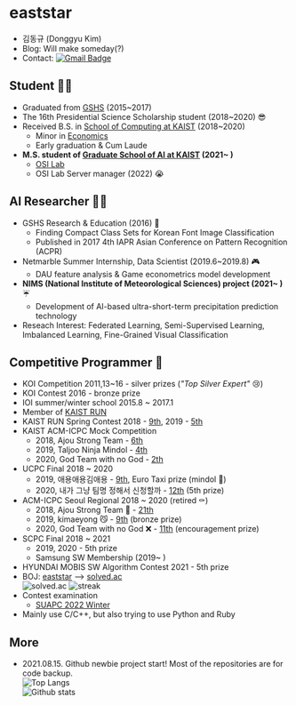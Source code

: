 # eaststar
- 김동규 (Donggyu Kim)
- Blog: Will make someday(?)
- Contact: [![Gmail Badge](https://img.shields.io/badge/Gmail-d14836?style=flat-square&logo=Gmail&logoColor=white&link=mailto:eaststar9979@gmail.com)](mailto:eaststar9979@gmail.com)

## Student 👨‍🎓
- Graduated from [GSHS](https://www.gs.hs.kr) (2015~2017)
- The 16th Presidential Science Scholarship student (2018~2020) 😎
- Received B.S. in [School of Computing at KAIST](https://cs.kaist.ac.kr) (2018~2020)
	- Minor in [Economics](https://btm.kaist.ac.kr/programs-admission/economics/economics-course-requirement)
	- Early graduation & Cum Laude
- **M.S. student of [Graduate School of AI at KAIST](http://gsai.kaist.ac.kr/?lang=ko) (2021~ )**
	- [OSI Lab](http://osi.kaist.ac.kr/)
	- OSI Lab Server manager (2022) 😭

## AI Researcher 👨‍💻
- GSHS Research & Education (2016) 🐣
	- Finding Compact Class Sets for Korean Font Image Classification
	- Published in 2017 4th IAPR Asian Conference on Pattern Recognition (ACPR)
- Netmarble Summer Internship, Data Scientist (2019.6~2019.8) 🎮
	- DAU feature analysis & Game econometrics model development
- **NIMS (National Institute of Meteorological Sciences) project (2021~ )** ☔
	- Development of AI-based ultra-short-term precipitation prediction technology
- Reseach Interest: Federated Learning, Semi-Supervised Learning, Imbalanced Learning, Fine-Grained Visual Classification

## Competitive Programmer 🏅
- KOI Competition 2011,13~16 - silver prizes (*"Top Silver Expert"* 😢)
- KOI Contest 2016 - bronze prize
- IOI summer/winter school 2015.8 ~ 2017.1
- Member of [KAIST RUN](https://kaist.run/ko/about/)
- KAIST RUN Spring Contest 2018 - [9th](https://www.acmicpc.net/contest/scoreboard/294), 2019 - [5th](https://www.acmicpc.net/contest/scoreboard/420)
- KAIST ACM-ICPC Mock Competition
	- 2018, Ajou Strong Team - [6th](https://www.acmicpc.net/contest/spotboard/326)
	- 2019, Taljoo Ninja Mindol - [4th](https://www.acmicpc.net/contest/spotboard/470)
	- 2020, God Team with no God - [2th](https://www.acmicpc.net/contest/spotboard/546)
- UCPC Final 2018 ~ 2020
	- 2019, 애용애용김애용 - [9th](https://www.acmicpc.net/contest/spotboard/450), Euro Taxi prize (mindol 🙌)
	- 2020, 내가 그냥 팀명 정해서 신청할까 - [12th](https://www.acmicpc.net/contest/spotboard/524) (5th prize)
- ACM-ICPC Seoul Regional 2018 ~ 2020 (retired ⚰️)
	- 2018, Ajou Strong Team 💪 - [21th](http://icpckorea.org/2018/regional/scoreboard/)
	- 2019, kimaeyong 😼 - [9th](http://icpckorea.org/2019/regional/scoreboard/) (bronze prize)
	- 2020, God Team with no God ❌ - [11th](http://static.icpckorea.net/2020/scoreboard_terpin/) (encouragement prize)
- SCPC Final 2018 ~ 2021
	- 2019, 2020 - 5th prize
	- Samsung SW Membership (2019~ )
- HYUNDAI MOBIS SW Algorithm Contest 2021 - 5th prize
- BOJ: [eaststar](http://icpc.me/eaststar) ⟶ [solved.ac](https://solved.ac/profile/eaststar)  
![solved.ac](http://mazassumnida.wtf/api/v2/generate_badge?boj=eaststar)
![streak](https://mazandi.herokuapp.com/api?handle=eaststar&theme=warm)
- Contest examination
	- [SUAPC 2022 Winter](https://www.acmicpc.net/category/detail/3032)
- Mainly use C/C++, but also trying to use Python and Ruby

## More
- 2021.08.15. Github newbie project start! Most of the repositories are for code backup.  
![Top Langs](https://github-readme-stats.vercel.app/api/top-langs/?username=EaststarKim&langs_count=10&layout=compact)  
![Github stats](https://github-readme-stats.vercel.app/api?username=EaststarKim)
